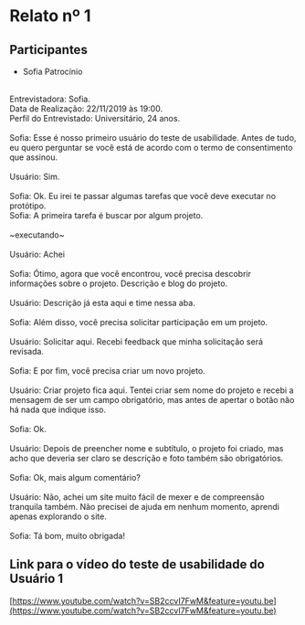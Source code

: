 # Relato nº 1

## Participantes
- Sofia Patrocínio
<br><br>

Entrevistadora: Sofia.
<br>
Data de Realização: 22/11/2019 às 19:00.
<br>
Perfil do Entrevistado: Universitário, 24 anos.
<br>
<br>
Sofia: Esse é nosso primeiro usuário do teste de usabilidade. Antes de tudo, eu quero perguntar se você está de acordo com o termo de consentimento que assinou.<br><br>Usuário: Sim.<br><br>
Sofia: Ok. Eu irei te passar algumas tarefas que 
você deve executar no protótipo.
<br>
Sofia: A primeira tarefa é buscar por algum projeto.
<br><br>
~executando~
<br><br>
Usuário: Achei
<br><br>
Sofia: Ótimo, agora que você encontrou, você precisa descobrir informações sobre o projeto. Descrição e blog do projeto.
<br><br>
Usuário: Descrição já esta aqui e time nessa aba.
<br><br>
Sofia: Além disso, você precisa solicitar participação em um projeto.
<br><br>
Usuário: Solicitar aqui. Recebi feedback que minha solicitação será revisada.
<br><br>
Sofia: E por fim, você precisa criar um novo projeto.
<br><br>
Usuário: Criar projeto fica aqui. Tentei criar sem nome do projeto e recebi a mensagem de ser um campo obrigatório, mas antes de apertar o botão não há nada que indique isso.
<br><br>
Sofia: Ok.
<br><br>
Usuário: Depois de preencher nome e subtítulo, o projeto foi criado, mas acho que deveria ser claro se descrição e foto também são obrigatórios.
<br><br>
Sofia: Ok, mais algum comentário?
<br><br>
Usuário: Não, achei um site muito fácil de mexer e de compreensão tranquila também. Não precisei de ajuda em nenhum momento, aprendi apenas explorando o site.
<br><br>
Sofia: Tá bom, muito obrigada!

## Link para o vídeo do teste de usabilidade do Usuário 1
[https://www.youtube.com/watch?v=SB2ccvI7FwM&feature=youtu.be](https://www.youtube.com/watch?v=SB2ccvI7FwM&feature=youtu.be)
